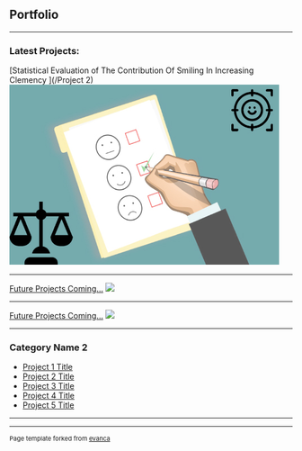 ## Portfolio

---

### Latest Projects: 

[Statistical Evaluation of The Contribution Of Smiling In Increasing Clemency ](/Project 2)
<img src="images/dummy_thumbnail2.jpg?raw=true"/>

---
[Future Projects Coming...](/pdf/sample_presentation.pdf)
<img src="images/dummy_thumbnail.jpg?raw=true"/>

---
[Future Projects Coming...](http://example.com/)
<img src="images/dummy_thumbnail.jpg?raw=true"/>

---

### Category Name 2

- [Project 1 Title](http://example.com/)
- [Project 2 Title](http://example.com/)
- [Project 3 Title](http://example.com/)
- [Project 4 Title](http://example.com/)
- [Project 5 Title](http://example.com/)

---




---
<p style="font-size:11px">Page template forked from <a href="https://github.com/evanca/quick-portfolio">evanca</a></p>
<!-- Remove above link if you don't want to attibute -->
